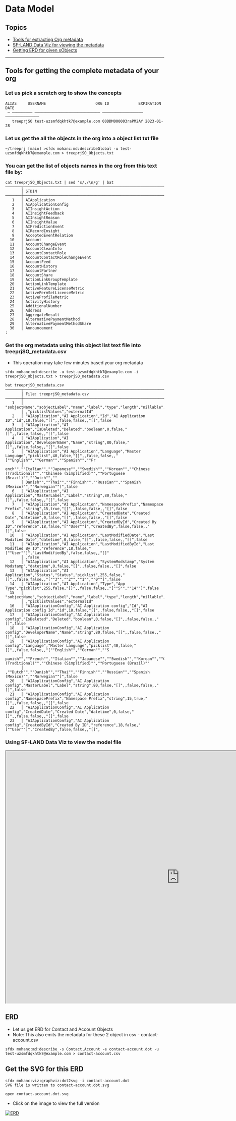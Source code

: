 # Data Model

## Topics
- [Tools for extracting Org metadata](#tools)
- [SF-LAND Data Viz for viewing the metadata](#sfl)
- [Getting ERD for given sObjects](#erd)

----

<a name='tools'></a>

## Tools for getting the complete metadata of your org

###  Let us pick a scratch org to show the concepts
```
ALIAS     USERNAME                      ORG ID             EXPIRATION DATE 
 ─ ───────── ───────────────────────────── ────────────────── ─────────────── 
   treeprjSO test-uzsmfdqkhtk7@example.com 00DDM000003raPM2AY 2023-01-28      

```

### Let us get the all the objects in the org into a object list txt file
```
~/treeprj [main] >sfdx mohanc:md:describeGlobal -u test-uzsmfdqkhtk7@example.com > treeprjSO_Objects.txt

```

### You can get the list of objects names in the org from this text file by:
```
cat treeprjSO_Objects.txt | sed 's/,/\n/g' | bat 
───────┬───────────────────────────────────────────────────────────────────────────────────────────────────────────────────────────────────────────────
       │ STDIN
───────┼───────────────────────────────────────────────────────────────────────────────────────────────────────────────────────────────────────────────
   1   │ AIApplication
   2   │ AIApplicationConfig
   3   │ AIInsightAction
   4   │ AIInsightFeedback
   5   │ AIInsightReason
   6   │ AIInsightValue
   7   │ AIPredictionEvent
   8   │ AIRecordInsight
   9   │ AcceptedEventRelation
  10   │ Account
  11   │ AccountChangeEvent
  12   │ AccountCleanInfo
  13   │ AccountContactRole
  14   │ AccountContactRoleChangeEvent
  15   │ AccountFeed
  16   │ AccountHistory
  17   │ AccountPartner
  18   │ AccountShare
  19   │ ActionLinkGroupTemplate
  20   │ ActionLinkTemplate
  21   │ ActiveFeatureLicenseMetric
  22   │ ActivePermSetLicenseMetric
  23   │ ActiveProfileMetric
  24   │ ActivityHistory
  25   │ AdditionalNumber
  26   │ Address
  27   │ AggregateResult
  28   │ AlternativePaymentMethod
  29   │ AlternativePaymentMethodShare
  30   │ Announcement
:

```


### Get the org metadata using this object list text file into treeprjSO_metadata.csv 
- This operation may take few minutes based your org metadata 
```
sfdx mohanc:md:describe -u test-uzsmfdqkhtk7@example.com -i treeprjSO_Objects.txt > treeprjSO_metadata.csv

```

```
bat treeprjSO_metadata.csv 
───────┬───────────────────────────────────────────────────────────────────────────────────────────────────────────────────────────────────────────────
       │ File: treeprjSO_metadata.csv
───────┼───────────────────────────────────────────────────────────────────────────────────────────────────────────────────────────────────────────────
   1   │ "sobjectName","sobjectLabel","name","label","type","length","nillable","referenceTo","relationshipName","unique","updateable","inlineHelpText"
       │ ,"picklistValues","externalId"
   2   │ "AIApplication","AI Application","Id","AI Application ID","id",18,false,"[]",,false,false,,"[]",false
   3   │ "AIApplication","AI Application","IsDeleted","Deleted","boolean",0,false,"[]",,false,false,,"[]",false
   4   │ "AIApplication","AI Application","DeveloperName","Name","string",80,false,"[]",,false,false,,"[]",false
   5   │ "AIApplication","AI Application","Language","Master Language","picklist",40,false,"[]",,false,false,,"[""English"",""German"",""Spanish"",""Fr
       │ ench"",""Italian"",""Japanese"",""Swedish"",""Korean"",""Chinese (Traditional)"",""Chinese (Simplified)"",""Portuguese (Brazil)"",""Dutch"",""
       │ Danish"",""Thai"",""Finnish"",""Russian"",""Spanish (Mexico)"",""Norwegian""]",false
   6   │ "AIApplication","AI Application","MasterLabel","Label","string",80,false,"[]",,false,false,,"[]",false
   7   │ "AIApplication","AI Application","NamespacePrefix","Namespace Prefix","string",15,true,"[]",,false,false,,"[]",false
   8   │ "AIApplication","AI Application","CreatedDate","Created Date","datetime",0,false,"[]",,false,false,,"[]",false
   9   │ "AIApplication","AI Application","CreatedById","Created By ID","reference",18,false,"[""User""]","CreatedBy",false,false,,"[]",false
  10   │ "AIApplication","AI Application","LastModifiedDate","Last Modified Date","datetime",0,false,"[]",,false,false,,"[]",false
  11   │ "AIApplication","AI Application","LastModifiedById","Last Modified By ID","reference",18,false,"[""User""]","LastModifiedBy",false,false,,"[]"
       │ ,false
  12   │ "AIApplication","AI Application","SystemModstamp","System Modstamp","datetime",0,false,"[]",,false,false,,"[]",false
  13   │ "AIApplication","AI Application","Status","Status","picklist",255,false,"[]",,false,false,,"[""3"",""2"",""1"",""0""]",false
  14   │ "AIApplication","AI Application","Type","App Type","picklist",255,false,"[]",,false,false,,"[""5"",""14""]",false
  15   │ "sobjectName","sobjectLabel","name","label","type","length","nillable","referenceTo","relationshipName","unique","updateable","inlineHelpText"
       │ ,"picklistValues","externalId"
  16   │ "AIApplicationConfig","AI Application config","Id","AI Application config Id","id",18,false,"[]",,false,false,,"[]",false
  17   │ "AIApplicationConfig","AI Application config","IsDeleted","Deleted","boolean",0,false,"[]",,false,false,,"[]",false
  18   │ "AIApplicationConfig","AI Application config","DeveloperName","Name","string",80,false,"[]",,false,false,,"[]",false
  19   │ "AIApplicationConfig","AI Application config","Language","Master Language","picklist",40,false,"[]",,false,false,,"[""English"",""German"",""S
       │ panish"",""French"",""Italian"",""Japanese"",""Swedish"",""Korean"",""Chinese (Traditional)"",""Chinese (Simplified)"",""Portuguese (Brazil)""
       │ ,""Dutch"",""Danish"",""Thai"",""Finnish"",""Russian"",""Spanish (Mexico)"",""Norwegian""]",false
  20   │ "AIApplicationConfig","AI Application config","MasterLabel","Label","string",80,false,"[]",,false,false,,"[]",false
  21   │ "AIApplicationConfig","AI Application config","NamespacePrefix","Namespace Prefix","string",15,true,"[]",,false,false,,"[]",false
  22   │ "AIApplicationConfig","AI Application config","CreatedDate","Created Date","datetime",0,false,"[]",,false,false,,"[]",false
  23   │ "AIApplicationConfig","AI Application config","CreatedById","Created By ID","reference",18,false,"[""User""]","CreatedBy",false,false,,"[]",
  ```   

<a name='sfl'></a>
### Using SF-LAND Data Viz to view the model file
  <iframe id="inlineFrameExample"
    title="Inline Frame Example"
    width="1100"
    height="800"
    src="https://mohan-chinnappan-n5.github.io/dfv/dfv.html?d=data/treeprjSO_metadata.csv&x=4">
</iframe>

<a name='erd'></a>
## ERD

- Let us get ERD for Contact and Account Objects
- Note: This also emits the metadata for these 2 object in csv - contact-account.csv
```
sfdx mohanc:md:describe -s Contact,Account -e contact-account.dot -u test-uzsmfdqkhtk7@example.com > contact-account.csv
```

## Get the SVG for this ERD
```
sfdx mohanc:viz:graphviz:dot2svg -i contact-account.dot 
SVG file is written to contact-account.dot.svg

open contact-account.dot.svg 

```

- Click on the image to view the full version

[![ERD](img/contact-account.dot.svg)](img/contact-account.dot.svg)
```





